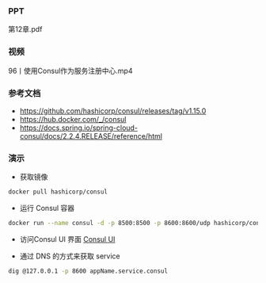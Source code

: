 ### PPT
第12章.pdf

### 视频
96丨使用Consul作为服务注册中心.mp4

### 参考文档
* https://github.com/hashicorp/consul/releases/tag/v1.15.0
* https://hub.docker.com/_/consul
* https://docs.spring.io/spring-cloud-consul/docs/2.2.4.RELEASE/reference/html

### 演示

* 获取镜像
```bash
docker pull hashicorp/consul
```

* 运行 Consul 容器
```bash
docker run --name consul -d -p 8500:8500 -p 8600:8600/udp hashicorp/consul
```

* 访问Consul UI 界面
[Consul UI](http://localhost:8500/)

* 通过 DNS 的方式来获取 service 
```bash
dig @127.0.0.1 -p 8600 appName.service.consul
```